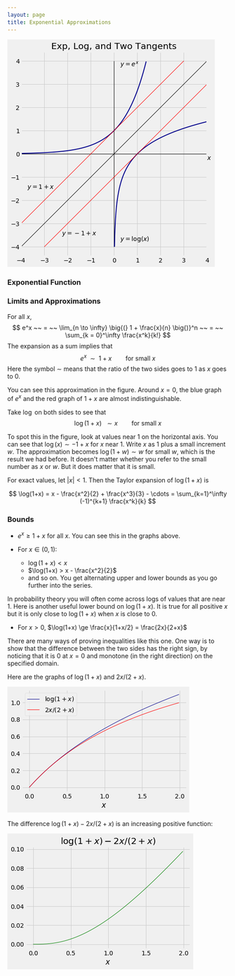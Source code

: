 ```yaml
---
layout: page
title: Exponential Approximations
---
```


![png](exponential.png "Exp, Log, and Two Tangents")


### Exponential Function ###
### Limits and Approximations ###

For all $x$,
$$
e^x ~~ = ~~ \lim_{n \to \infty} \big{(} 1 + \frac{x}{n} \big{)}^n
~~ = ~~ \sum_{k = 0}^\infty \frac{x^k}{k!}
$$
The expansion as a sum implies that 
$$
e^x ~~ \sim ~~ 1 + x ~~~~~~~~ \text{for small } x
$$
Here the symbol $\sim$ means that the ratio of the two sides goes to 1 as $x$ goes to 0. 

You can see this approximation in the figure. Around $x = 0$, the blue graph of $e^x$ and the red graph of $1+x$ are almost indistinguishable.

Take $\log$ on both sides to see that
$$
\log(1+x) ~~ \sim x ~~~~~~~~ \text{for small } x
$$

To spot this in the figure, look at values near 1 on the horizontal axis. You can see that $\log(x) \sim  -1 + x$ for $x$ near 1. Write $x$ as 1 plus a small increment $w$. The approximation becomes $\log(1+w) \sim w$ for small $w$, which is the result we had before. It doesn't matter whether you refer to the small number as $x$ or $w$. But it does matter that it is small.

For exact values, let $\vert x \vert < 1$. Then the Taylor expansion of $\log(1+x)$ is

$$
\log(1+x) = x - \frac{x^2}{2} + \frac{x^3}{3} - \cdots 
= \sum_{k=1}^\infty (-1)^{k+1} \frac{x^k}{k}
$$

### Bounds ###

- $e^x \ge 1+x$ for all $x$. You can see this in the graphs above. 

- For $x \in (0, 1)$:
    - $\log(1+x) < x$
    - $\log(1+x) > x - \frac{x^2}{2}$
    - and so on. You get alternating upper and lower bounds as you go further into the series.
    
In probability theory you will often come across logs of values that are near 1. Here is another useful lower bound on $\log(1+x)$. It is true for all positive $x$ but it is only close to $\log(1+x)$ when $x$ is close to 0.
    
- For $x > 0$, $\log(1+x) \ge \frac{x}{1+x/2} = \frac{2x}{2+x}$

There are many ways of proving inequalities like this one. One way is to show that the difference between the two sides has the right sign, by noticing that it is 0 at $x=0$ and monotone (in the right direction) on the specified domain.

Here are the graphs of $\log(1+x)$ and $2x/(2+x)$.


![png](exponential2.png)


The difference $\log(1+x) - 2x/(2+x)$ is an increasing positive function:

![png](exponential3.png)
